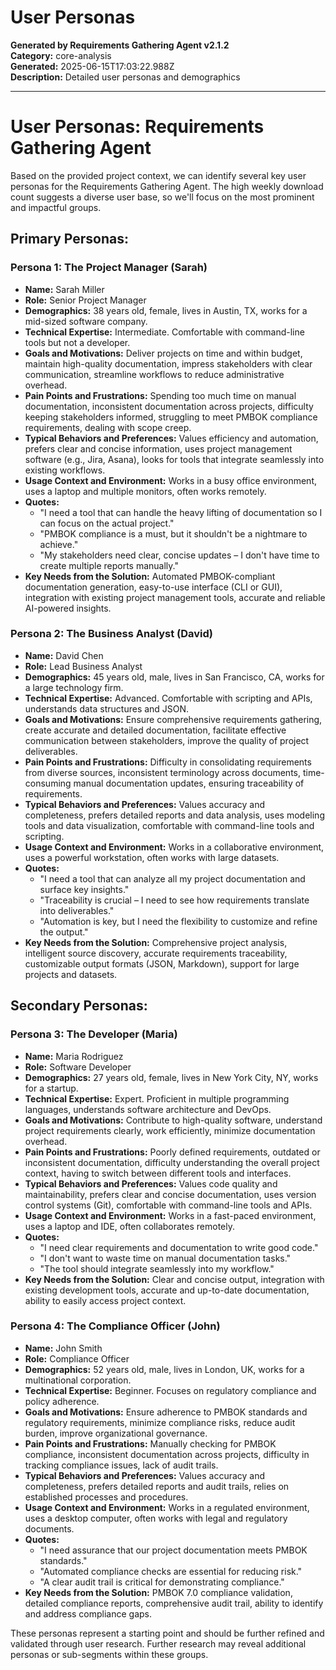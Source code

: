 # User Personas

**Generated by Requirements Gathering Agent v2.1.2**  
**Category:** core-analysis  
**Generated:** 2025-06-15T17:03:22.988Z  
**Description:** Detailed user personas and demographics

---

# User Personas: Requirements Gathering Agent

Based on the provided project context, we can identify several key user personas for the Requirements Gathering Agent.  The high weekly download count suggests a diverse user base, so we'll focus on the most prominent and impactful groups.

## Primary Personas:

### Persona 1: The Project Manager (Sarah)

* **Name:** Sarah Miller
* **Role:** Senior Project Manager
* **Demographics:** 38 years old, female, lives in Austin, TX, works for a mid-sized software company.
* **Technical Expertise:** Intermediate. Comfortable with command-line tools but not a developer.
* **Goals and Motivations:**  Deliver projects on time and within budget, maintain high-quality documentation, impress stakeholders with clear communication, streamline workflows to reduce administrative overhead.
* **Pain Points and Frustrations:**  Spending too much time on manual documentation, inconsistent documentation across projects, difficulty keeping stakeholders informed, struggling to meet PMBOK compliance requirements, dealing with scope creep.
* **Typical Behaviors and Preferences:**  Values efficiency and automation, prefers clear and concise information, uses project management software (e.g., Jira, Asana), looks for tools that integrate seamlessly into existing workflows.
* **Usage Context and Environment:**  Works in a busy office environment, uses a laptop and multiple monitors, often works remotely.
* **Quotes:**
    * "I need a tool that can handle the heavy lifting of documentation so I can focus on the actual project."
    * "PMBOK compliance is a must, but it shouldn't be a nightmare to achieve."
    * "My stakeholders need clear, concise updates – I don't have time to create multiple reports manually."
* **Key Needs from the Solution:**  Automated PMBOK-compliant documentation generation, easy-to-use interface (CLI or GUI), integration with existing project management tools, accurate and reliable AI-powered insights.


### Persona 2: The Business Analyst (David)

* **Name:** David Chen
* **Role:** Lead Business Analyst
* **Demographics:** 45 years old, male, lives in San Francisco, CA, works for a large technology firm.
* **Technical Expertise:** Advanced. Comfortable with scripting and APIs, understands data structures and JSON.
* **Goals and Motivations:**  Ensure comprehensive requirements gathering, create accurate and detailed documentation, facilitate effective communication between stakeholders, improve the quality of project deliverables.
* **Pain Points and Frustrations:**  Difficulty in consolidating requirements from diverse sources, inconsistent terminology across documents, time-consuming manual documentation updates, ensuring traceability of requirements.
* **Typical Behaviors and Preferences:**  Values accuracy and completeness, prefers detailed reports and data analysis, uses modeling tools and data visualization, comfortable with command-line tools and scripting.
* **Usage Context and Environment:**  Works in a collaborative environment, uses a powerful workstation, often works with large datasets.
* **Quotes:**
    * "I need a tool that can analyze all my project documentation and surface key insights."
    * "Traceability is crucial – I need to see how requirements translate into deliverables."
    * "Automation is key, but I need the flexibility to customize and refine the output."
* **Key Needs from the Solution:**  Comprehensive project analysis, intelligent source discovery, accurate requirements traceability, customizable output formats (JSON, Markdown), support for large projects and datasets.


## Secondary Personas:

### Persona 3: The Developer (Maria)

* **Name:** Maria Rodriguez
* **Role:** Software Developer
* **Demographics:** 27 years old, female, lives in New York City, NY, works for a startup.
* **Technical Expertise:** Expert. Proficient in multiple programming languages, understands software architecture and DevOps.
* **Goals and Motivations:**  Contribute to high-quality software, understand project requirements clearly, work efficiently, minimize documentation overhead.
* **Pain Points and Frustrations:**  Poorly defined requirements, outdated or inconsistent documentation, difficulty understanding the overall project context, having to switch between different tools and interfaces.
* **Typical Behaviors and Preferences:**  Values code quality and maintainability, prefers clear and concise documentation, uses version control systems (Git), comfortable with command-line tools and APIs.
* **Usage Context and Environment:**  Works in a fast-paced environment, uses a laptop and IDE, often collaborates remotely.
* **Quotes:**
    * "I need clear requirements and documentation to write good code."
    * "I don't want to waste time on manual documentation tasks."
    * "The tool should integrate seamlessly into my workflow."
* **Key Needs from the Solution:**  Clear and concise output, integration with existing development tools, accurate and up-to-date documentation, ability to easily access project context.


### Persona 4: The Compliance Officer (John)

* **Name:** John Smith
* **Role:** Compliance Officer
* **Demographics:** 52 years old, male, lives in London, UK, works for a multinational corporation.
* **Technical Expertise:**  Beginner.  Focuses on regulatory compliance and policy adherence.
* **Goals and Motivations:**  Ensure adherence to PMBOK standards and regulatory requirements, minimize compliance risks, reduce audit burden, improve organizational governance.
* **Pain Points and Frustrations:**  Manually checking for PMBOK compliance, inconsistent documentation across projects, difficulty in tracking compliance issues, lack of audit trails.
* **Typical Behaviors and Preferences:**  Values accuracy and completeness, prefers detailed reports and audit trails, relies on established processes and procedures.
* **Usage Context and Environment:**  Works in a regulated environment, uses a desktop computer, often works with legal and regulatory documents.
* **Quotes:**
    * "I need assurance that our project documentation meets PMBOK standards."
    * "Automated compliance checks are essential for reducing risk."
    * "A clear audit trail is critical for demonstrating compliance."
* **Key Needs from the Solution:**  PMBOK 7.0 compliance validation, detailed compliance reports, comprehensive audit trail, ability to identify and address compliance gaps.


These personas represent a starting point and should be further refined and validated through user research.  Further research may reveal additional personas or sub-segments within these groups.
